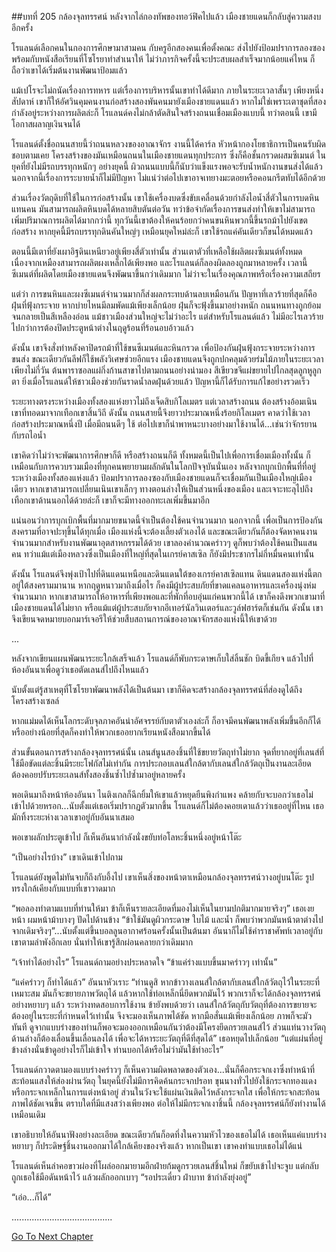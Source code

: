 ##บทที่ 205 กล้องจุลทรรศน์
หลังจากไล่กองทัพของทอว์ฟิคไปแล้ว เมืองชายแดนก็กลับสู่ความสงบอีกครั้ง


โรแลนด์เลือกคนในกองการศึกษามาสามคน กับครูอีกสองคนเพื่อตั้งคณะ ส่งไปยังป้อมปราการลองซองพร้อมกับหนังสือเรียนที่โซโรยาทำสำเนาให้ ไม่ว่าภารกิจครั้งนี้จะประสบผลสำเร็จมากน้อยแค่ไหน ก็ถือว่าเขาได้เริ่มต้นงานพัฒนาป้อมแล้ว


แม้เปโรจะไม่ถนัดเรื่องการทหาร แต่เรื่องการบริหารนั้นเขาทำได้ดีมาก ภายในระยะเวลาสั้นๆ เพียงหนึ่งสัปดาห์ เขาก็ให้อัศวินคุมคนงานก่อสร้างสองพันคนมายังเมืองชายแดนแล้ว หากไม่ใช่เพราะเตาชุดที่สองกำลังอยู่ระหว่างการผลิตล่ะก็ โรแลนด์คงไม่กล้าตัดสินใจสร้างถนนเชื่อมเมืองแบบนี้ ทว่าตอนนี้ เขามีโอกาสผลาญเงินจนได้


โรแลนด์ตั้งชื่อถนนสายนี้ว่าถนนหลวงของอาณาจักร งานนี้ได้คาร์ล หัวหน้ากองโยธาธิการเป็นคนรับผิดชอบตามเคย โครงสร้างของมันเหมือนถนนในเมืองชายแดนทุกประการ ซึ่งก็คือชั้นกรวดผสมซีเมนต์ ในยุคที่ยังไม่มีรถบรรทุกหนักๆ อย่างยุคนี้ ผิวถนนแบบนี้ก็นับว่าแข็งแรงพอจะรับน้ำหนักงานขนส่งได้แล้ว นอกจากนี้เรื่องการระบายน้ำก็ไม่มีปัญหา ไม่แน่ว่าต่อไปเขาอาจเทยางมะตอยหรือคอนกรีตทับได้อีกด้วย


ส่วนเรื่องวัตถุดิบที่ใช้ในการก่อสร้างนั้น เขาใช้เครื่องบดซึ่งขับเคลื่อนด้วยกำลังไอน้ำสี่ตัวในการบดหินแทนคน มันสามารถผลิตหินบดได้หลายสิบตันต่อวัน ทว่าข้อจำกัดเรื่องการขนส่งทำให้เขาไม่สามารถเพิ่มปริมาณการผลิตได้มากกว่านี้ ทุกวันนี้เขาต้องให้คนร้อยกว่าคนขนหินพวกนี้ขึ้นรถม้าไปยังเขตก่อสร้าง หากยุคนี้มีรถบรรทุกดินคันใหญ่ๆ เหมือนยุคใหม่ล่ะก็ เขาใช้รถแค่คันเดียวก็ขนได้หมดแล้ว


ตอนนี้มีเตาที่ยังเผาอิฐดินเหนียวอยู่เพียงสี่ตัวเท่านั้น ส่วนเตาตัวที่เหลือใช้ผลิตผงซีเมนต์ทั้งหมด เนื่องจากเหมืองสามารถผลิตผงเหล็กได้เพียงพอ และโรแลนด์ก็ลองผิดลองถูกมาหลายครั้ง เวลานี้ ซีเมนต์ที่ผลิตโดยเมืองชายแดนจึงพัฒนาขึ้นกว่าเดิมมาก ไม่ว่าจะในเรื่องคุณภาพหรือเรื่องความเสถียร


แต่ว่า การขนหินและผงซีเมนต์จำนวนมากก็ส่งผลกระทบด้านลบเหมือนกัน ปัญหาที่เลวร้ายที่สุดก็คือฝุ่นที่ฟุ้งกระจาย หากบ่ายไหนมีลมพัดแม้เพียงเล็กน้อย ฝุ่นก็จะฟุ้งขึ้นมาอย่างหนัก ถนนหนทางถูกย้อมจนกลายเป็นสีเหลืองอ่อน แม้ชาวเมืองส่วนใหญ่จะไม่ว่าอะไร แต่สำหรับโรแลนด์แล้ว ไม่มีอะไรเลวร้ายไปกว่าการต้องปิดประตูหน้าต่างในฤดูร้อนที่ร้อนอบอ้าวแล้ว


ดังนั้น เขาจึงสั่งทำหลังคาปิดรถม้าที่ใช้ขนซีเมนต์และหินกรวด เพื่อป้องกันฝุ่นฟุ้งกระจายระหว่างการขนส่ง ขณะเดียวกันลีฟก็ใช้พลังวิเศษช่วยอีกแรง เมืองชายแดนจึงถูกปกคลุมด้วยร่มไม้ภายในระยะเวลาเพียงไม่กี่วัน ต้นพาราซอลแผ่กิ่งก้านสาขาไปตามถนนอย่างน่ามอง สีเขียวขจีแผ่ขยายไปไกลสุดลูกหูลูกตา ยิ่งเมื่อโรแลนด์ให้ชาวเมืองช่วยกันราดน้ำลดฝุ่นด้วยแล้ว ปัญหานี้ก็ได้รับการแก้ไขอย่างรวดเร็ว


ระยะทางตรงระหว่างเมืองทั้งสองแห่งยาวไม่ถึงเจ็ดสิบกิโลเมตร แต่เวลาสร้างถนน ต้องสร้างอ้อมเนินเขาที่ทอดมาจากเทือกเขาสิ้นวิถี ดังนั้น ถนนสายนี้จึงยาวประมาณหนึ่งร้อยกิโลเมตร คาดว่าใช้เวลาก่อสร้างประมาณหนึ่งปี เมื่อมีถนนดีๆ ใช้ ต่อไปเขาก็นำพาหนะบางอย่างมาใช้งานได้...เช่นว่าจักรยานกับรถไอน้ำ


เขาคิดว่าไม่ว่าจะพัฒนาการศึกษาก็ดี หรือสร้างถนนก็ดี ทั้งหมดนี้เป็นไปเพื่อการเชื่อมเมืองทั้งนั้น ก็เหมือนกับการควบรวมเมืองที่ทุกคนพยายามผลักดันในโลกปัจจุบันนั่นเอง หลังจากบุกเบิกพื้นที่ที่อยู่ระหว่างเมืองทั้งสองแห่งแล้ว ป้อมปราการลองซองกับเมืองชายแดนก็จะเชื่อมกันเป็นเมืองใหญ่เมืองเดียว หากเขาสามารถเปลี่ยนเนินเขาเล็กๆ ทางตอนล่างให้เป็นส่วนหนึ่งของเมือง และเจาะทะลุไปถึงเทือกเขาด้านนอกได้ด้วยล่ะก็ เขาก็จะมีทางออกทะเลเพิ่มขึ้นมาอีก


แน่นอนว่าการบุกเบิกพื้นที่มากมายขนาดนี้จำเป็นต้องใช้คนจำนวนมาก นอกจากนี้ เพื่อเป็นการป้องกันสงครามที่อาจปะทุขึ้นได้ทุกเมื่อ เมืองแห่งนี้จะต้องเลี้ยงตัวเองได้ และขณะเดียวกันก็ต้องจัดหาคนงานจำนวนมากสำหรับงานพัฒนาอุตสาหกรรมได้ด้วย เขาลองคำนวณคร่าวๆ ดูก็พบว่าต้องใช้คนเป็นแสนคน ทว่าแม้แต่เมืองหลวงซึ่งเป็นเมืองที่ใหญ่ที่สุดในเกรย์คาสเซิล ก็ยังมีประชากรไม่กี่หมื่นคนเท่านั้น


ดังนั้น โรแลนด์จึงพุ่งเป้าไปที่ดินแดนเหนือและดินแดนใต้ของเกรย์คาสเซิลแทน ดินแดนสองแห่งนี้ตกอยู่ใต้สงครามมานาน หากฤดูหนาวมาถึงเมื่อไร ก็คงมีผู้ประสบภัยที่ขาดแคลนอาหารและเครื่องนุ่งห่มจำนวนมาก หากเขาสามารถให้อาหารที่เพียงพอและที่พักที่อบอุ่นแก่คนพวกนี้ได้ เขาก็คงดึงพวกเขามาที่เมืองชายแดนได้ไม่ยาก หรือแม้แต่ผู้ประสบภัยจากอีเทอร์นัลวินเตอร์และวูล์ฟฮาร์ตก็เช่นกัน ดังนั้น เขาจึงเขียนจดหมายบอกมาร์เจอรีให้ช่วยสืบสถานการณ์ของอาณาจักรสองแห่งนี้ให้เขาด้วย


...


หลังจากเขียนแผนพัฒนาระยะใกล้เสร็จแล้ว โรแลนด์ก็พับกระดาษเก็บใส่ลิ้นชัก บิดขี้เกียจ แล้วไปที่ห้องอันนาเพื่อดูว่าเธอตัดเลนส์ไปถึงไหนแล้ว


นับตั้งแต่รู้สาเหตุที่โซโรยาพัฒนาพลังได้เป็นต้นมา เขาก็คิดจะสร้างกล้องจุลทรรศน์ที่ส่องดูได้ถึงโครงสร้างเซลล์


หากแม่มดได้เห็นโลกระดับจุลภาคอันน่าอัศจรรย์กับตาตัวเองล่ะก็ ก็อาจมีคนพัฒนาพลังเพิ่มขึ้นอีกก็ได้ หรืออย่างน้อยที่สุดก็คงทำให้พวกเธออยากเรียนหนังสือมากขึ้นได้


ส่วนขั้นตอนการสร้างกล้องจุลทรรศน์นั้น เลนส์นูนสองชิ้นที่ใช้ขยายวัตถุทำไม่ยาก จุดที่ยากอยู่ที่เลนส์ที่ใช้มือขัดแต่ละชิ้นมีระยะโฟกัสไม่เท่ากัน การประกอบเลนส์ใกล้ตากับเลนส์ใกล้วัตถุเป็นงานละเอียด ต้องคอยปรับระยะเลนส์ทั้งสองชิ้นซ้ำไปซ้ำมาอยู่หลายครั้ง


พอเดินมาถึงหน้าห้องอันนา ไนติงเกลก็ฉีกยิ้มให้เขาแล้วหยุดยืนพิงกำแพง คล้ายกับจะบอกว่าเธอไม่เข้าไปด้วยหรอก...นับตั้งแต่เธอเริ่มปรากฏตัวมากขึ้น โรแลนด์ก็ไม่ต้องคอยเดาแล้วว่าเธออยู่ที่ไหน เธอมักทิ้งระยะห่างเวลาเขาอยู่กับอันนาเสมอ


พอเขาผลักประตูเข้าไป ก็เห็นอันนากำลังนั่งขยับท่อโลหะชิ้นหนึ่งอยู่หน้าโต๊ะ


“เป็นอย่างไรบ้าง” เขาเดินเข้าไปถาม


โรแลนด์ยังพูดไม่ทันจบก็ถึงกับอึ้งไป เขาเห็นสิ่งของหน้าตาเหมือนกล้องจุลทรรศน์วางอยู่บนโต๊ะ รูปทรงใกล้เคียงกับแบบที่เขาวาดมาก


“พอลองทำตามแบบที่ท่านให้มา ข้าก็เห็นรายละเอียดที่มองไม่เห็นในยามปกติมากมายจริงๆ” เธอเงยหน้า ผมหน้าม้าบางๆ ปัดไปด้านข้าง “ข้าใช้มันดูผิวกระดาษ ใบไม้ และน้ำ ก็พบว่าพวกมันหน้าตาต่างไปจากเดิมจริงๆ”...นับตั้งแต่ขึ้นบอลลูนอากาศร้อนครั้งนั้นเป็นต้นมา อันนาก็ไม่ใช้คำราชาศัพท์เวลาอยู่กับเขาตามลำพังอีกเลย นั่นทำให้เขารู้สึกผ่อนคลายกว่าเดิมมาก


“เจ้าทำได้อย่างไร” โรแลนด์ถามอย่างประหลาดใจ “ข้าแค่ร่างแบบขึ้นมาคร่าวๆ เท่านั้น”


“แค่คร่าวๆ ก็ทำได้แล้ว” อันนาหัวเราะ “ท่านดูสิ หากข้าวางเลนส์ใกล้ตากับเลนส์ใกล้วัตถุไว้ในระยะที่เหมาะสม มันก็จะขยายภาพวัตถุได้ แล้วหากใช้ท่อเหล็กนี่ยึดพวกมันไว้ พวกเราก็จะได้กล้องจุลทรรศน์อย่างหยาบๆ แล้ว ระหว่างทดสอบการใช้งาน ข้ายังพบด้วยว่า เลนส์ใกล้วัตถุกับวัตถุที่ต้องการขยายจะต้องอยู่ในระยะที่กำหนดไว้เท่านั้น จึงจะมองเห็นภาพได้ชัด หากมือสั่นแม้เพียงเล็กน้อย ภาพก็จะมัวทันที ดูจากแบบร่างของท่านก็พอจะมองออกเหมือนกันว่าต้องมีโครงยึดกรวยเลนส์ไว้ ส่วนแท่นวางวัตถุด้านล่างก็ต้องเลื่อนขึ้นเลื่อนลงได้ เพื่อจะได้หาระยะวัตถุที่ดีที่สุดได้” เธอหยุดไปเล็กน้อย “แต่แผ่นที่อยู่ข้างล่างนั่นข้าดูอย่างไรก็ไม่เข้าใจ ท่านบอกได้หรือไม่ว่ามันใช้ทำอะไร”


โรแลนด์กวาดตามองแบบร่างคร่าวๆ ก็เห็นความผิดพลาดของตัวเอง...นั่นก็คือกระจกเงาซึ่งทำหน้าที่สะท้อนแสงให้ส่องผ่านวัตถุ ในยุคนี้ยังไม่มีการคิดค้นกระจกปรอท ขุนนางทั่วไปยังใช้กระจกทองแดงหรือกระจกเหล็กในการแต่งหน้าอยู่ ส่วนในวังจะใช้แผ่นเงินติดไว้หลังกระจกใส เพื่อให้กระจกสะท้อนภาพได้ชัดเจนขึ้น ตราบใดที่มีแสงสว่างเพียงพอ ต่อให้ไม่มีกระจกเงาชิ้นนี้ กล้องจุลทรรศน์ก็ยังทำงานได้เหมือนเดิม


เขาอธิบายให้อันนาฟังอย่างละเอียด ขณะเดียวกันก็อดทึ่งในความหัวไวของเธอไม่ได้ เธอเห็นแค่แบบร่างหยาบๆ ก็ประดิษฐ์ชิ้นงานออกมาได้ใกล้เคียงของจริงแล้ว หากเป็นเขา เขาคงทำแบบเธอไม่ได้แน่


โรแลนด์เห็นลำคอขาวผ่องที่โผล่ออกมายามอีกฝ่ายก้มดูกรวยเลนส์ชิ้นใหม่ ก็ขยับเข้าไปจะจูบ แต่กลับถูกเธอใช้มือดันหน้าไว้ แล้วผลักออกเบาๆ “รอประเดี๋ยว ฝ่าบาท ข้ากำลังยุ่งอยู่”


“เอ่อ...ก็ได้”


........................................




[Go To Next Chapter]( ./118.md)